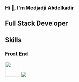 ### Hi 👋, l'm Medjadji Abdelkadir
## Full Stack Developer
## Skills
### Front End
<img src="https://www.vectorlogo.zone/logos/w3_html5/w3_html5-icon.svg" width="50px" height="50px">
<img src="https://www.vectorlogo.zone/logos/getbootstrap/getbootstrap-icon.svg" >

<!--
**MedjadjiAbdelkadir/MedjadjiAbdelkadir** is a ✨ _special_ ✨ repository because its `README.md` (this file) appears on your GitHub profile.

## My Content :

Here are some ideas to get you started:

- 🔭 I’m currently working on ...
- 🌱 I’m currently learning ...
- 👯 I’m looking to collaborate on ...
- 🤔 I’m looking for help with ...
- 💬 Ask me about ...
- 📫 How to reach me: ...
- 😄 Pronouns: ...
- ⚡ Fun fact: ...
-->
